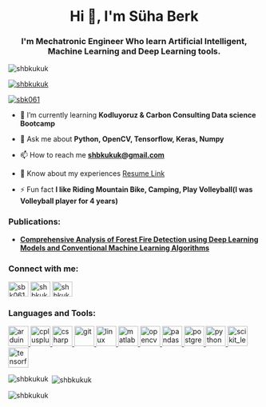 


<h1 align="center">Hi 👋, I'm Süha Berk</h1>
<h3 align="center">I'm Mechatronic Engineer Who learn Artificial Intelligent, Machine Learning and Deep Learning tools.</h3>

<p align="left"> <img src="https://komarev.com/ghpvc/?username=shbkukuk&label=Profile%20views&color=0e75b6&style=flat" alt="shbkukuk" /> </p>

<p align="left"> <a href="https://github.com/ryo-ma/github-profile-trophy"><img src="https://github-profile-trophy.vercel.app/?username=shbkukuk" alt="shbkukuk" /></a> </p>

<p align="left"> <a href="https://twitter.com/sbk061" target="blank"><img src="https://img.shields.io/twitter/follow/sbk061?logo=twitter&style=for-the-badge" alt="sbk061" /></a> </p>

- 🌱 I’m currently learning **Kodluyoruz & Carbon Consulting Data science Bootcamp**

- 💬 Ask me about **Python, OpenCV, Tensorflow, Keras, Numpy**

- 📫 How to reach me **shbkukuk@gmail.com**

- 📄 Know about my experiences [Resume Link](https://drive.google.com/file/d/1IjKa6p4118ISoH8hDNs4kr3GxHy5hvkt/view?usp=sharing)

- ⚡ Fun fact **I like Riding Mountain Bike, Camping, Play Volleyball(I was Volleyball player for 4 years)**

<h3 align="left">Publications:</h3>

- **[Comprehensive Analysis of Forest Fire Detection using Deep Learning Models and Conventional Machine Learning Algorithms](https://dergipark.org.tr/tr/pub/ijcesen/issue/61167/950045)**




<h3 align="left">Connect with me:</h3>
<p align="left">
<a href="https://twitter.com/sbk061" target="blank"><img align="center" src="https://raw.githubusercontent.com/rahuldkjain/github-profile-readme-generator/master/src/images/icons/Social/twitter.svg" alt="sbk061" height="30" width="40" /></a>
<a href="https://linkedin.com/in/shbkukuk" target="blank"><img align="center" src="https://raw.githubusercontent.com/rahuldkjain/github-profile-readme-generator/master/src/images/icons/Social/linked-in-alt.svg" alt="shbkukuk" height="30" width="40" /></a>
<a href="https://www.hackerrank.com/shbkukuk" target="blank"><img align="center" src="https://raw.githubusercontent.com/rahuldkjain/github-profile-readme-generator/master/src/images/icons/Social/hackerrank.svg" alt="shbkukuk" height="30" width="40" /></a>
</p>

<h3 align="left">Languages and Tools:</h3>
<p align="left"> <a href="https://www.arduino.cc/" target="_blank" rel="noreferrer"> <img src="https://cdn.worldvectorlogo.com/logos/arduino-1.svg" alt="arduino" width="40" height="40"/> </a> <a href="https://www.w3schools.com/cpp/" target="_blank" rel="noreferrer"> <img src="https://raw.githubusercontent.com/devicons/devicon/master/icons/cplusplus/cplusplus-original.svg" alt="cplusplus" width="40" height="40"/> </a> <a href="https://www.w3schools.com/cs/" target="_blank" rel="noreferrer"> <img src="https://raw.githubusercontent.com/devicons/devicon/master/icons/csharp/csharp-original.svg" alt="csharp" width="40" height="40"/> </a> <a href="https://git-scm.com/" target="_blank" rel="noreferrer"> <img src="https://www.vectorlogo.zone/logos/git-scm/git-scm-icon.svg" alt="git" width="40" height="40"/> </a> <a href="https://www.linux.org/" target="_blank" rel="noreferrer"> <img src="https://raw.githubusercontent.com/devicons/devicon/master/icons/linux/linux-original.svg" alt="linux" width="40" height="40"/> </a> <a href="https://www.mathworks.com/" target="_blank" rel="noreferrer"> <img src="https://upload.wikimedia.org/wikipedia/commons/2/21/Matlab_Logo.png" alt="matlab" width="40" height="40"/> </a> <a href="https://opencv.org/" target="_blank" rel="noreferrer"> <img src="https://www.vectorlogo.zone/logos/opencv/opencv-icon.svg" alt="opencv" width="40" height="40"/> </a> <a href="https://pandas.pydata.org/" target="_blank" rel="noreferrer"> <img src="https://raw.githubusercontent.com/devicons/devicon/2ae2a900d2f041da66e950e4d48052658d850630/icons/pandas/pandas-original.svg" alt="pandas" width="40" height="40"/> </a> <a href="https://www.postgresql.org" target="_blank" rel="noreferrer"> <img src="https://raw.githubusercontent.com/devicons/devicon/master/icons/postgresql/postgresql-original-wordmark.svg" alt="postgresql" width="40" height="40"/> </a> <a href="https://www.python.org" target="_blank" rel="noreferrer"> <img src="https://raw.githubusercontent.com/devicons/devicon/master/icons/python/python-original.svg" alt="python" width="40" height="40"/> </a> <a href="https://scikit-learn.org/" target="_blank" rel="noreferrer"> <img src="https://upload.wikimedia.org/wikipedia/commons/0/05/Scikit_learn_logo_small.svg" alt="scikit_learn" width="40" height="40"/> </a> <a href="https://www.tensorflow.org" target="_blank" rel="noreferrer"> <img src="https://www.vectorlogo.zone/logos/tensorflow/tensorflow-icon.svg" alt="tensorflow" width="40" height="40"/> </a> </p>

<p><img align="left" src="https://github-readme-stats.vercel.app/api/top-langs?username=shbkukuk&show_icons=true&theme=radical" alt="shbkukuk" /></p>

<p>&nbsp;<img align="center" src="https://github-readme-stats.vercel.app/api?username=shbkukuk&show_icons=true&theme=radical" alt="shbkukuk" /></p>

<p><img align="center" src="https://github-readme-streak-stats.herokuapp.com/?user=shbkukuk&show_icons=true&theme=radical" alt="shbkukuk" /></p>




